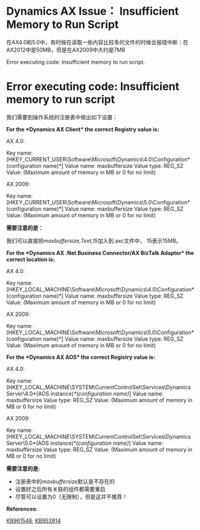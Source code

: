 # Dynamics AX Issue： Insufficient Memory to Run Script


在AX4.0和5.0中，有时候在读取一些内容比较多的文件的时候会报错中断：在AX2012中是50MB，但是在AX2009中大约是7MB

Error executing code: Insufficient memory to run script. 

<!--more-->

# Error executing code: Insufficient memory to run script

我们需要到操作系统的注册表中做出如下设置：

**For the \*Dynamics AX Client\* the correct Registry value is:**

AX 4.0:

  Key name:  [HKEY_CURRENT_USER\Software\Microsoft\Dynamics\4.0\Configuration\*(configuration name)*]
  Value name: maxbuffersize
  Value type: REG_SZ
  Value:   (Maximum amount of memory in MB or 0 for no limit)

AX 2009:

  Key name:  [HKEY_CURRENT_USER\Software\Microsoft\Dynamics\5.0\Configuration\*(configuration name)*]
  Value name: maxbuffersize
  Value type: REG_SZ
  Value:   (Maximum amount of memory in MB or 0 for no limit)

**需要注意的是：**

我们可以直接把*maxbuffersize,Text,15*加入到.axc文件中， 15表示15MB。

**For the \*Dynamics AX .Net Business Connector/AX BizTalk Adapter\* the correct location is:**

AX 4.0:

  Key name:  [HKEY_LOCAL_MACHINE\Software\Microsoft\Dynamics\4.0\Configuration\*(configuration name)*]
  Value name: maxbuffersize
  Value type: REG_SZ
  Value:   (Maximum amount of memory in MB or 0 for no limit)

AX 2009:

  Key name:  [HKEY_LOCAL_MACHINE\Software\Microsoft\Dynamics\5.0\Configuration\*(configuration name)*]
  Value name: maxbuffersize
  Value type: REG_SZ
  Value:   (Maximum amount of memory in MB or 0 for no limit)

**For the \*Dynamics AX AOS\* the correct Registry value is:**

AX 4.0:

  Key name:  [HKEY_LOCAL_MACHINE\SYSTEM\CurrentControlSet\Services\Dynamics Server\4.0\*(AOS instance)*\*(configuration name)*]
  Value name: maxbuffersize
  Value type: REG_SZ
  Value:   (Maximum amount of memory in MB or 0 for no limit)

 AX 2009:

  Key name:  [HKEY_LOCAL_MACHINE\SYSTEM\CurrentControlSet\Services\Dynamics Server\5.0\*(AOS instance)*\*(configuration name)*]
  Value name: maxbuffersize
  Value type: REG_SZ
  Value:   (Maximum amount of memory in MB or 0 for no limit)

**需要注意的是:**

- 注册表中的*maxbuffersize*默认是不存在的 
- 设置好之后所有关联的组件都需要重启
- 尽管可以设置为0（无限制），但是这并不推荐！

**References:**

[KB961548](https://mbs.microsoft.com/knowledgebase/KBDisplay.aspx?scid=kb;EN-US;961548); [KB953914](https://mbs.microsoft.com/knowledgebase/KBDisplay.aspx?scid=kb;EN-US;953914)
